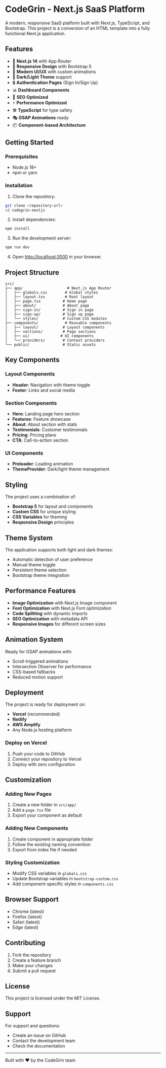 # CodeGrin - Next.js SaaS Platform

A modern, responsive SaaS platform built with Next.js, TypeScript, and Bootstrap. This project is a conversion of an HTML template into a fully functional Next.js application.

## Features

- 🚀 **Next.js 14** with App Router
- 📱 **Responsive Design** with Bootstrap 5
- 🎨 **Modern UI/UX** with custom animations
- 🌙 **Dark/Light Theme** support
- 🔒 **Authentication Pages** (Sign In/Sign Up)
- 📊 **Dashboard Components**
- 🎯 **SEO Optimized**
- ⚡ **Performance Optimized**
- 🛠️ **TypeScript** for type safety
- 🎭 **GSAP Animations** ready
- 📦 **Component-based Architecture**

## Getting Started

### Prerequisites

- Node.js 18+ 
- npm or yarn

### Installation

1. Clone the repository:
```bash
git clone <repository-url>
cd codegrin-nextjs
```

2. Install dependencies:
```bash
npm install
```

3. Run the development server:
```bash
npm run dev
```

4. Open [http://localhost:3000](http://localhost:3000) in your browser.

## Project Structure

```
src/
├── app/                    # Next.js App Router
│   ├── globals.css        # Global styles
│   ├── layout.tsx         # Root layout
│   ├── page.tsx          # Home page
│   ├── about/            # About page
│   ├── sign-in/          # Sign in page
│   ├── sign-up/          # Sign up page
│   └── styles/           # Custom CSS modules
├── components/            # Reusable components
│   ├── layout/           # Layout components
│   ├── sections/         # Page sections
│   ├── ui/              # UI components
│   └── providers/        # Context providers
└── public/               # Static assets
```

## Key Components

### Layout Components
- **Header**: Navigation with theme toggle
- **Footer**: Links and social media

### Section Components
- **Hero**: Landing page hero section
- **Features**: Feature showcase
- **About**: About section with stats
- **Testimonials**: Customer testimonials
- **Pricing**: Pricing plans
- **CTA**: Call-to-action section

### UI Components
- **Preloader**: Loading animation
- **ThemeProvider**: Dark/light theme management

## Styling

The project uses a combination of:
- **Bootstrap 5** for layout and components
- **Custom CSS** for unique styling
- **CSS Variables** for theming
- **Responsive Design** principles

## Theme System

The application supports both light and dark themes:
- Automatic detection of user preference
- Manual theme toggle
- Persistent theme selection
- Bootstrap theme integration

## Performance Features

- **Image Optimization** with Next.js Image component
- **Font Optimization** with Next.js Font optimization
- **Code Splitting** with dynamic imports
- **SEO Optimization** with metadata API
- **Responsive Images** for different screen sizes

## Animation System

Ready for GSAP animations with:
- Scroll-triggered animations
- Intersection Observer for performance
- CSS-based fallbacks
- Reduced motion support

## Deployment

The project is ready for deployment on:
- **Vercel** (recommended)
- **Netlify**
- **AWS Amplify**
- Any Node.js hosting platform

### Deploy on Vercel

1. Push your code to GitHub
2. Connect your repository to Vercel
3. Deploy with zero configuration

## Customization

### Adding New Pages
1. Create a new folder in `src/app/`
2. Add a `page.tsx` file
3. Export your component as default

### Adding New Components
1. Create component in appropriate folder
2. Follow the existing naming convention
3. Export from index file if needed

### Styling Customization
- Modify CSS variables in `globals.css`
- Update Bootstrap variables in `bootstrap-custom.css`
- Add component-specific styles in `components.css`

## Browser Support

- Chrome (latest)
- Firefox (latest)
- Safari (latest)
- Edge (latest)

## Contributing

1. Fork the repository
2. Create a feature branch
3. Make your changes
4. Submit a pull request

## License

This project is licensed under the MIT License.

## Support

For support and questions:
- Create an issue on GitHub
- Contact the development team
- Check the documentation

---

Built with ❤️ by the CodeGrin team